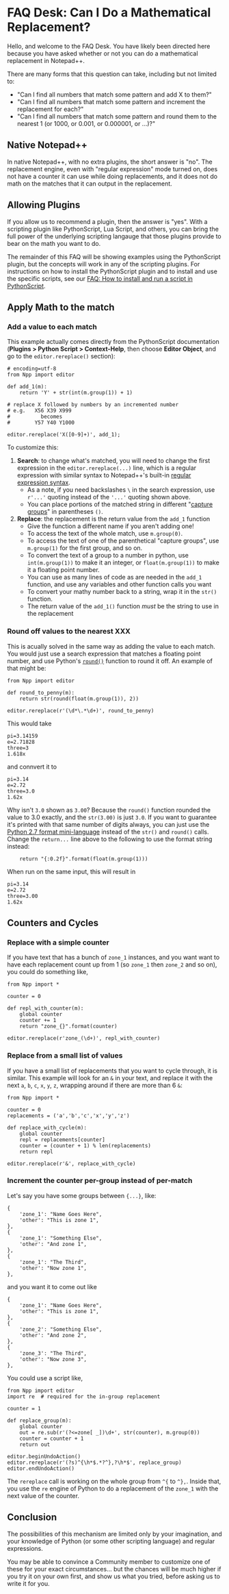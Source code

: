 # FAQ Desk: Can I Do a Mathematical Replacement?

Hello, and welcome to the FAQ Desk.  You have likely been directed here because you have asked whether or not you can do a mathematical replacement in Notepad++.

There are many forms that this question can take, including but not limited to:

- "Can I find all numbers that match some pattern and add X to them?"
- "Can I find all numbers that match some pattern and increment the replacement for each?"
- "Can I find all numbers that match some pattern and round them to the nearest 1 (or 1000, or 0.001, or 0.000001, or ...)?"

## Native Notepad++

In native Notepad++, with no extra plugins, the short answer is "no".  The replacement engine, even with "regular expression" mode turned on, does not have a counter it can use while doing replacements, and it does not do math on the matches that it can output in the replacement.

## Allowing Plugins

If you allow us to recommend a plugin, then the answer is "yes".  With a scripting plugin like PythonScript, Lua Script, and others, you can bring the full power of the underlying scripting langauge that those plugins provide to bear on the math you want to do. 

The remainder of this FAQ will be showing examples using the PythonScript plugin, but the concepts will work in any of the scripting plugins.  For instructions on how to install the PythonScript plugin and to install and use the specific scripts, see our [FAQ: How to install and run a script in PythonScript](https://community.notepad-plus-plus.org/topic/23039/faq-desk-how-to-install-and-run-a-script-in-pythonscript).

## Apply Math to the match

### Add a value to each match

This example actually comes directly from the PythonScript documentation (**Plugins > Python Script > Context-Help**, then choose **Editor Object**, and go to the `editor.rereplace()` section):
```
# encoding=utf-8
from Npp import editor

def add_1(m):
    return 'Y' + str(int(m.group(1)) + 1)

# replace X followed by numbers by an incremented number
# e.g.   X56 X39 X999
#          becomes
#        Y57 Y40 Y1000

editor.rereplace('X([0-9]+)', add_1);
```

To customize this:

1. **Search**: to change what's matched, you will need to change the first expression in the `editor.rereplace(...)` line, which is a regular expression with similar syntax to Notepad++'s built-in [regular expression syntax](https://npp-user-manual.org/docs/searching/#regular-expressions).  
    - As a note, if you need backslashes `\` in the search expression, use `r'...'` quoting instead of the `'...'` quoting shown above.
    - You can place portions of the matched string in different "[capture groups](https://npp-user-manual.org/docs/searching/#capture-groups-and-backreferences)" in parentheses `()`.
2. **Replace**: the replacement is the return value from the `add_1` function 
    - Give the function a different name if you aren't adding one!
    - To access the text of the whole match, use `m.group(0)`.
    - To access the text of one of the parenthetical "capture groups", use `m.group(1)` for the first group, and so on.
    - To convert the text of a group to a number in python, use `int(m.group(1))` to make it an integer, or `float(m.group(1))` to make it a floating point number.
    - You can use as many lines of code as are needed in the `add_1` function, and use any variables and other function calls you want
    - To convert your mathy number back to a string, wrap it in the `str()` function.
    - The return value of the `add_1()` function _must_ be the string to use in the replacement

### Round off values to the nearest XXX

This is acually solved in the same way as adding the value to each match.  You would just use a search expression that matches a floating point number, and use Python's [`round()`](https://docs.python.org/2/library/functions.html?highlight=round#round) function to round it off.  An example of that might be:

```
from Npp import editor

def round_to_penny(m):
    return str(round(float(m.group(1)), 2))

editor.rereplace(r'(\d*\.*\d+)', round_to_penny)
```

This would take
```
pi=3.14159
e=2.71828
three=3
1.618x
```
and connvert it to
```
pi=3.14
e=2.72
three=3.0
1.62x
```

Why isn't `3.0` shown as `3.00`?  Because the `round()` function rounded the value to 3.0 exactly, and the `str(3.00)` is just `3.0`.  If you want to guarantee it's printed with that same number of digits always, you can just use the [Python 2.7 format mini-language](https://docs.python.org/2/library/string.html#formatspec) instead of the `str()` and `round()` calls.  Change the `return...` line above to the following to use the format string instead:
```
    return "{:0.2f}".format(float(m.group(1)))
```
When run on the same input, this will result in
```
pi=3.14
e=2.72
three=3.00
1.62x
```

## Counters and Cycles

### Replace with a simple counter

If you have text that has a bunch of `zone_1` instances, and you want want to have each replacement count up from 1 (so `zone_1` then `zone_2` and so on), you could do something like,
```
from Npp import *

counter = 0

def repl_with_counter(m):
    global counter
    counter += 1
    return "zone_{}".format(counter)

editor.rereplace(r'zone_(\d+)', repl_with_counter)
```

### Replace from a small list of values

If you have a small list of replacements that you want to cycle through, it is similar.  This example will look for an `&` in your text, and replace it with the next `a`, `b`, `c`, `x`, `y`, `z`, wrapping around if there are more than 6 `&`:
```
from Npp import *

counter = 0
replacements = ('a','b','c','x','y','z')

def replace_with_cycle(m):
    global counter
    repl = replacements[counter]
    counter = (counter + 1) % len(replacements)
    return repl

editor.rereplace(r'&', replace_with_cycle) 
```

### Increment the counter per-group instead of per-match

Let's say you have some groups between `{...}`, like:
```
{
    'zone_1': "Name Goes Here",
    'other': "This is zone 1",
},
{
    'zone_1': "Something Else",
    'other': "And zone 1",
},
{
    'zone_1': "The Third",
    'other': "Now zone 1",
},
```
and you want it to come out like
```
{
    'zone_1': "Name Goes Here",
    'other': "This is zone 1",
},
{
    'zone_2': "Something Else",
    'other': "And zone 2",
},
{
    'zone_3': "The Third",
    'other': "Now zone 3",
},
```

You could use a script like,
```
from Npp import editor
import re  # required for the in-group replacement

counter = 1

def replace_group(m):
    global counter
    out = re.sub(r'(?<=zone[ _])\d+', str(counter), m.group(0))
    counter = counter + 1
    return out

editor.beginUndoAction()
editor.rereplace(r'(?s)^{\h*$.*?^},?\h*$', replace_group)
editor.endUndoAction()
```

The `rereplace` call is working on the whole group from `^{` to `^},`.  Inside that, you use the `re` engine of Python to do a replacement of the `zone_1` with the next value of the counter.

## Conclusion

The possibilities of this mechanism are limited only by your imagination, and your knowledge of Python (or some other scripting language) and regular expressions.

You may be able to convince a Community member to customize one of these for your exact circumstances... but the chances will be much higher if you try it on your own first, and show us what you tried, before asking us to write it for you.
